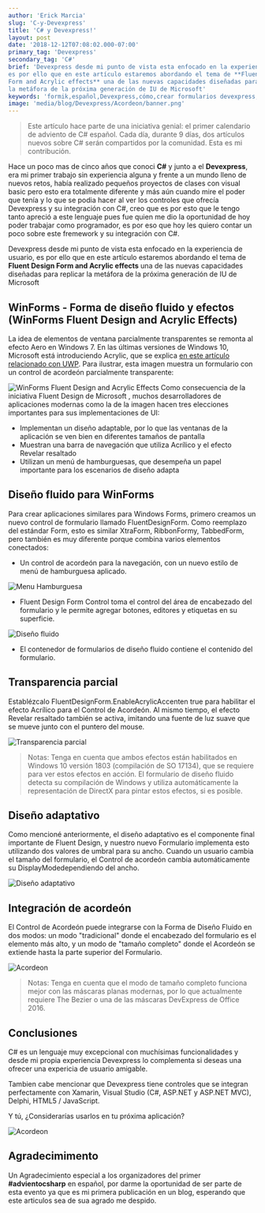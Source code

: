 ```yaml
---
author: 'Erick Marcia'
slug: 'C-y-Devexpress'
title: 'C# y Devexpress!'
layout: post
date: '2018-12-12T07:08:02.000-07:00'
primary_tag: 'Devexpress'
secondary_tag: 'C#'
brief: 'Devexpress desde mi punto de vista esta enfocado en la experiencia de usuario,
es por ello que en este artículo estaremos abordando el tema de **Fluent Design
Form and Acrylic effects** una de las nuevas capacidades diseñadas para replicar
la metáfora de la próxima generación de IU de Microsoft'
keywords: 'formik,español,Devexpress,cómo,crear formularios devexpress,C# y DevExpress,blog'
image: 'media/blog/Devexpress/Acordeon/banner.png'
---
```


<!-- ![Acordeon](media/blog/Devexpress/Acordeon/banner.png) -->

> Este artículo hace parte de una iniciativa genial: el primer calendario de
> adviento de C# español. Cada día, durante 9 días, dos artículos nuevos sobre
> C# serán compartidos por la comunidad. Esta es mi contribución.

Hace un poco mas de cinco años que conoci **C#** y junto a el **Devexpress**,
era mi primer trabajo sin experiencia alguna y frente a un mundo lleno de nuevos
retos, había realizado pequeños proyectos de clases con visual basic pero esto
era totalmente diferente y más aún cuando mire el poder que tenía y lo que se
podia hacer al ver los controles que ofrecía Devexpress y su integración con C#,
creo que es por esto que le tengo tanto apreció a este lenguaje pues fue quien
me dio la oportunidad de hoy poder trabajar como programador, es por eso que hoy
les quiero contar un poco sobre este fremework y su integración con C#.

Devexpress desde mi punto de vista esta enfocado en la experiencia de usuario,
es por ello que en este artículo estaremos abordando el tema de **Fluent Design
Form and Acrylic effects** una de las nuevas capacidades diseñadas para replicar
la metáfora de la próxima generación de IU de Microsoft

## WinForms - Forma de diseño fluido y efectos (WinForms Fluent Design and Acrylic Effects)

La idea de elementos de ventana parcialmente transparentes se remonta al efecto
Aero en Windows 7. En las últimas versiones de Windows 10, Microsoft está
introduciendo Acrylic, que se explica
[en este artículo relacionado con UWP](https://docs.microsoft.com/en-us/windows/uwp/design/style/acrylic).
Para ilustrar, esta imagen muestra un formulario con un control de acordeón
parcialmente transparente:

![WinForms Fluent Design and Acrylic Effects](media/blog/Devexpress/Acordeon/winforms-fluent-form.png)
Como consecuencia de la iniciativa Fluent Design de Microsoft , muchos
desarrolladores de aplicaciones modernas como la de la imagen hacen tres
elecciones importantes para sus implementaciones de UI:

- Implementan un diseño adaptable, por lo que las ventanas de la aplicación se
  ven bien en diferentes tamaños de pantalla
- Muestran una barra de navegación que utiliza Acrílico y el efecto Revelar
  resaltado
- Utilizan un menú de hamburguesas, que desempeña un papel importante para los
  escenarios de diseño adapta

## Diseño fluido para WinForms

Para crear aplicaciones similares para Windows Forms, primero creamos un nuevo
control de formulario llamado FluentDesignForm. Como reemplazo del estándar
Form, esto es similar XtraForm, RibbonFormy, TabbedForm, pero también es muy
diferente porque combina varios elementos conectados:

- Un control de acordeón para la navegación, con un nuevo estilo de menú de
  hamburguesa aplicado.

![Menu Hamburguesa](media/blog/Devexpress/Acordeon/Menu.png)

- Fluent Design Form Control toma el control del área de encabezado del
  formulario y le permite agregar botones, editores y etiquetas en su
  superficie.

![Diseño fluido](media/blog/Devexpress/Acordeon/elements.png)

- El contenedor de formularios de diseño fluido contiene el contenido del
  formulario.

## Transparencia parcial

Establézcalo FluentDesignForm.EnableAcrylicAccenten true para habilitar el
efecto Acrílico para el Control de Acordeón. Al mismo tiempo, el efecto Revelar
resaltado también se activa, imitando una fuente de luz suave que se mueve junto
con el puntero del mouse.

![Transparencia parcial](media/blog/Devexpress/Acordeon/transparencia.gif)

> Notas: Tenga en cuenta que ambos efectos están habilitados en Windows 10
> versión 1803 (compilación de SO 17134), que se requiere para ver estos efectos
> en acción. El formulario de diseño fluido detecta su compilación de Windows y
> utiliza automáticamente la representación de DirectX para pintar estos
> efectos, si es posible.

## Diseño adaptativo

Como mencioné anteriormente, el diseño adaptativo es el componente final
importante de Fluent Design, y nuestro nuevo Formulario implementa esto
utilizando dos valores de umbral para su ancho. Cuando un usuario cambia el
tamaño del formulario, el Control de acordeón cambia automáticamente su
DisplayModedependiendo del ancho.

![Diseño adaptativo](media/blog/Devexpress/Acordeon/resize.gif)

## Integración de acordeón

El Control de Acordeón puede integrarse con la Forma de Diseño Fluido en dos
modos: un modo "tradicional" donde el encabezado del formulario es el elemento
más alto, y un modo de "tamaño completo" donde el Acordeón se extiende hasta la
parte superior del Formulario.

![Acordeon](media/blog/Devexpress/Acordeon/acordeon.png)

> Notas: Tenga en cuenta que el modo de tamaño completo funciona mejor con las
> máscaras planas modernas, por lo que actualmente requiere The Bezier o una de
> las máscaras DevExpress de Office 2016.

## Conclusiones

C# es un lenguaje muy excepcional con muchísimas funcionalidades y desde mi
propia experiencia Devexpress lo complementa si deseas una ofrecer una expericia
de usuario amigable.

Tambien cabe mencionar que Devexpress tiene controles que se integran
perfectamente con Xamarin, Visual Studio (C#, ASP.NET y ASP.NET MVC), Delphi,
HTML5 / JavaScript.

Y tú, ¿Considerarías usarlos en tu próxima aplicación?

![Acordeon](media/blog/Devexpress/Acordeon/images.jpg)

## Agradecimimento

Un Agradecimiento especial a los organizadores del primer **#advientocsharp** en
español, por darme la oportunidad de ser parte de esta evento ya que es mi
primera publicación en un blog, esperando que este articulos sea de sua agrado
me despido.
